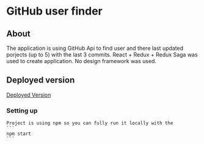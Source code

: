 # GitHub user finder

## About

The application is using GitHub Api to find user and there last updated porjects (up to 5) with the last 3 commits.
React + Redux + Redux Saga was used to create application. No design framework was used.

## Deployed version

[Deployed Version](https://github-user-finder-five.vercel.app)

### Setting up

    Project is using npm so you can fully run it locally with the
    ```
    npm start
    ```
